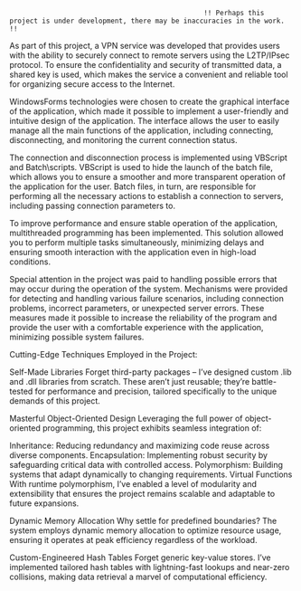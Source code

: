                                                     !! Perhaps this project is under development, there may be inaccuracies in the work. !!

As part of this project, a VPN service was developed that provides users with the ability to securely connect to remote servers using the L2TP/IPsec protocol. To ensure the confidentiality and security of transmitted data, a shared key is used, which makes the service a convenient and reliable tool for organizing secure access to the Internet.



WindowsForms technologies were chosen to create the graphical interface of the application, which made it possible to implement a user-friendly and intuitive design of the application. The interface allows the user to easily manage all the main functions of the application, including connecting, disconnecting, and monitoring the current connection status.



The connection and disconnection process is implemented using VBScript and Batch\scripts. VBScript is used to hide the launch of the batch file, which allows you to ensure a smoother and more transparent operation of the application for the user. Batch files, in turn, are responsible for performing all the necessary actions to establish a connection to servers, including passing connection parameters to.



To improve performance and ensure stable operation of the application, multithreaded programming has been implemented. This solution allowed you to perform multiple tasks simultaneously, minimizing delays and ensuring smooth interaction with the application even in high-load conditions.



Special attention in the project was paid to handling possible errors that may occur during the operation of the system. Mechanisms were provided for detecting and handling various failure scenarios, including connection problems, incorrect parameters, or unexpected server errors. These measures made it possible to increase the reliability of the program and provide the user with a comfortable experience with the application, minimizing possible system failures.


Cutting-Edge Techniques Employed in the Project:

Self-Made Libraries
Forget third-party packages – I’ve designed custom .lib and .dll libraries from scratch. These aren’t just reusable; they’re battle-tested for performance and precision, tailored specifically to the unique demands of this project.

Masterful Object-Oriented Design
Leveraging the full power of object-oriented programming, this project exhibits seamless integration of:

Inheritance: Reducing redundancy and maximizing code reuse across diverse components.
Encapsulation: Implementing robust security by safeguarding critical data with controlled access.
Polymorphism: Building systems that adapt dynamically to changing requirements.
Virtual Functions
With runtime polymorphism, I’ve enabled a level of modularity and extensibility that ensures the project remains scalable and adaptable to future expansions.

Dynamic Memory Allocation
Why settle for predefined boundaries? The system employs dynamic memory allocation to optimize resource usage, ensuring it operates at peak efficiency regardless of the workload.

Custom-Engineered Hash Tables
Forget generic key-value stores. I’ve implemented tailored hash tables with lightning-fast lookups and near-zero collisions, making data retrieval a marvel of computational efficiency.
